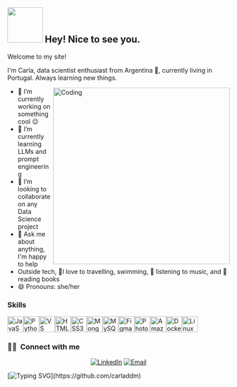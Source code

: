 <!--
**carladdm/carladdm** is a ✨ _special_ ✨ repository because its `README.md` (this file) appears on your GitHub profile.

Here are some ideas to get you started:

- 🔭 I’m currently working on ...
- 🌱 I’m currently learning ...
- 👯 I’m looking to collaborate on ...
- 🤔 I’m looking for help with ...
- 💬 Ask me about ...
- 📫 How to reach me: ...
- 😄 Pronouns: ...
- ⚡ Fun fact: ...
-->

## <img src="https://i.giphy.com/media/v1.Y2lkPTc5MGI3NjExanpobXBvbG04dmU4Z2VveWF2a2NldDY1ZGdkOHo4ZWN0Z2NrcTY0ZyZlcD12MV9pbnRlcm5hbF9naWZfYnlfaWQmY3Q9cw/iMnRBcw2cLc7pcOMfC/giphy.gif" width="80"/> Hey! Nice to see you.
Welcome to my site!

I'm Carla, data scientist enthusiast from Argentina 🧉, currently living in Portugal. Always learning new things.

<img align="right" alt="Coding" width="400" src="https://media.giphy.com/media/HQHwvSBSy7s0AXOlWt/giphy.gif">

- 🔭 I’m currently working on something cool 😉
- 🌱 I’m currently learning LLMs and prompt engineering
- 👯 I’m looking to collaborate on any Data Science project
- 💬 Ask me about anything, I'm happy to help
- Outside tech, 💜I love to travelling, swimming, 🎵 listening to music, and 📖 reading books
- 😄 Pronouns: she/her

### Skills

<p align="left">
<a href="https://developer.mozilla.org/en-US/docs/Web/JavaScript" target="_blank" rel="noreferrer"><img src="https://raw.githubusercontent.com/danielcranney/readme-generator/main/public/icons/skills/javascript-colored.svg" width="36" height="36" alt="JavaScript" /></a><a href="https://www.python.org/" target="_blank" rel="noreferrer"><img src="https://raw.githubusercontent.com/danielcranney/readme-generator/main/public/icons/skills/python-colored.svg" width="36" height="36" alt="Python" /></a><a href="https://code.visualstudio.com/" target="_blank" rel="noreferrer"><img src="https://raw.githubusercontent.com/danielcranney/readme-generator/main/public/icons/skills/visualstudiocode.svg" width="36" height="36" alt="VS Code" /></a><a href="https://developer.mozilla.org/en-US/docs/Glossary/HTML5" target="_blank" rel="noreferrer"><img src="https://raw.githubusercontent.com/danielcranney/readme-generator/main/public/icons/skills/html5-colored.svg" width="36" height="36" alt="HTML5" /></a><a href="https://www.w3.org/TR/CSS/#css" target="_blank" rel="noreferrer"><img src="https://raw.githubusercontent.com/danielcranney/readme-generator/main/public/icons/skills/css3-colored.svg" width="36" height="36" alt="CSS3" /></a><a href="https://www.mongodb.com/" target="_blank" rel="noreferrer"><img src="https://raw.githubusercontent.com/danielcranney/readme-generator/main/public/icons/skills/mongodb-colored.svg" width="36" height="36" alt="MongoDB" /></a><a href="https://www.mysql.com/" target="_blank" rel="noreferrer"><img src="https://raw.githubusercontent.com/danielcranney/readme-generator/main/public/icons/skills/mysql-colored.svg" width="36" height="36" alt="MySQL" /></a><a href="https://www.figma.com/" target="_blank" rel="noreferrer"><img src="https://raw.githubusercontent.com/danielcranney/readme-generator/main/public/icons/skills/figma-colored.svg" width="36" height="36" alt="Figma" /></a><a href="https://www.adobe.com/uk/products/photoshop.html" target="_blank" rel="noreferrer"><img src="https://raw.githubusercontent.com/danielcranney/readme-generator/main/public/icons/skills/photoshop-colored.svg" width="36" height="36" alt="Photoshop" /></a><a href="https://aws.amazon.com" target="_blank" rel="noreferrer"><img src="https://raw.githubusercontent.com/danielcranney/readme-generator/main/public/icons/skills/aws-colored.svg" width="36" height="36" alt="Amazon Web Services" /></a><a href="https://www.docker.com/" target="_blank" rel="noreferrer"><img src="https://raw.githubusercontent.com/danielcranney/readme-generator/main/public/icons/skills/docker-colored.svg" width="36" height="36" alt="Docker" /></a><a href="https://www.linux.org" target="_blank" rel="noreferrer"><img src="https://raw.githubusercontent.com/danielcranney/readme-generator/main/public/icons/skills/linux-colored.svg" width="36" height="36" alt="Linux" /></a>
</p>

<h3> 🤝🏻 &nbsp;Connect with me </h3>

<p align="center">
<a href="https://www.linkedin.com/in/ing-carladimonno/"><img alt="LinkedIn" src="https://img.shields.io/badge/LinkedIn-ingcarladimonno-blue?style=flat-square&logo=linkedin"></a>
<a href="mailto:carladimonno@gmail.com"><img alt="Email" src="https://img.shields.io/badge/Email-carladimonno@gmail.com-blue?style=flat-square&logo=gmail"></a>
</p>

[![Typing SVG](https://readme-typing-svg.herokuapp.com/?lines=Thanks+for+visiting!!&center=true&color="#0000FF;")](https://github.com/carladdm)
